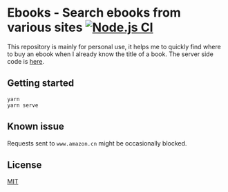 # Ebooks - Search ebooks from various sites [![Node.js CI](https://github.com/Frederick-S/ebooks-web/actions/workflows/build.yml/badge.svg)](https://github.com/Frederick-S/ebooks-web/actions/workflows/build.yml)

This repository is mainly for personal use, it helps me to quickly find where to buy an ebook when I already know the title of a book. The server side code is [here](https://github.com/Frederick-S/ebooks-api).

## Getting started
```
yarn
yarn serve
```

## Known issue
Requests sent to `www.amazon.cn` might be occasionally blocked.

## License
[MIT](LICENSE)
